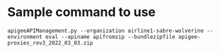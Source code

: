 # Sample command to use
```
apigeeAPIManagement.py --organization airline1-sabre-wolverine --environment eval --apiname apifromzip --bundlezipfile apigee-proxies_rev3_2022_03_03.zip
```
